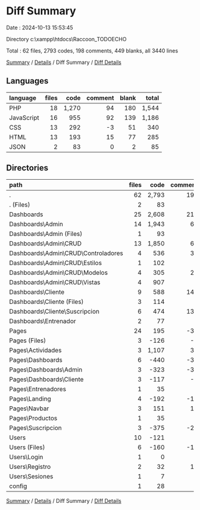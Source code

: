 # Diff Summary

Date : 2024-10-13 15:53:45

Directory c:\\xampp\\htdocs\\Raccoon_TODOECHO

Total : 62 files,  2793 codes, 198 comments, 449 blanks, all 3440 lines

[Summary](results.md) / [Details](details.md) / Diff Summary / [Diff Details](diff-details.md)

## Languages
| language | files | code | comment | blank | total |
| :--- | ---: | ---: | ---: | ---: | ---: |
| PHP | 18 | 1,270 | 94 | 180 | 1,544 |
| JavaScript | 16 | 955 | 92 | 139 | 1,186 |
| CSS | 13 | 292 | -3 | 51 | 340 |
| HTML | 13 | 193 | 15 | 77 | 285 |
| JSON | 2 | 83 | 0 | 2 | 85 |

## Directories
| path | files | code | comment | blank | total |
| :--- | ---: | ---: | ---: | ---: | ---: |
| . | 62 | 2,793 | 198 | 449 | 3,440 |
| . (Files) | 2 | 83 | 0 | 2 | 85 |
| Dashboards | 25 | 2,608 | 217 | 407 | 3,232 |
| Dashboards\\Admin | 14 | 1,943 | 63 | 235 | 2,241 |
| Dashboards\\Admin (Files) | 1 | 93 | 0 | 4 | 97 |
| Dashboards\\Admin\\CRUD | 13 | 1,850 | 63 | 231 | 2,144 |
| Dashboards\\Admin\\CRUD\\Controladores | 4 | 536 | 32 | 57 | 625 |
| Dashboards\\Admin\\CRUD\\Estilos | 1 | 102 | 2 | 23 | 127 |
| Dashboards\\Admin\\CRUD\\Modelos | 4 | 305 | 25 | 53 | 383 |
| Dashboards\\Admin\\CRUD\\Vistas | 4 | 907 | 4 | 98 | 1,009 |
| Dashboards\\Cliente | 9 | 588 | 147 | 160 | 895 |
| Dashboards\\Cliente (Files) | 3 | 114 | 9 | 17 | 140 |
| Dashboards\\Cliente\\Suscripcion | 6 | 474 | 138 | 143 | 755 |
| Dashboards\\Entrenador | 2 | 77 | 7 | 12 | 96 |
| Pages | 24 | 195 | -31 | 41 | 205 |
| Pages (Files) | 3 | -126 | -6 | -17 | -149 |
| Pages\\Actividades | 3 | 1,107 | 37 | 166 | 1,310 |
| Pages\\Dashboards | 6 | -440 | -39 | -71 | -550 |
| Pages\\Dashboards\\Admin | 3 | -323 | -30 | -54 | -407 |
| Pages\\Dashboards\\Cliente | 3 | -117 | -9 | -17 | -143 |
| Pages\\Entrenadores | 1 | 35 | 5 | 11 | 51 |
| Pages\\Landing | 4 | -192 | -16 | -36 | -244 |
| Pages\\Navbar | 3 | 151 | 12 | 52 | 215 |
| Pages\\Productos | 1 | 35 | 5 | 9 | 49 |
| Pages\\Suscripcion | 3 | -375 | -29 | -73 | -477 |
| Users | 10 | -121 | 7 | -8 | -122 |
| Users (Files) | 6 | -160 | -11 | -28 | -199 |
| Users\\Login | 1 | 0 | 7 | 2 | 9 |
| Users\\Registro | 2 | 32 | 11 | 18 | 61 |
| Users\\Sesiones | 1 | 7 | 0 | 0 | 7 |
| config | 1 | 28 | 5 | 7 | 40 |

[Summary](results.md) / [Details](details.md) / Diff Summary / [Diff Details](diff-details.md)